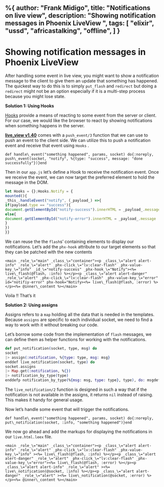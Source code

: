 %{
  author: "Frank Midigo",
  title: "Notifications on live view",
  description: "Showing notification messages in Phoenix LiveView ",
  tags: [
      "elixir",
      "ussd",
      "africastalking",
      "offline",
  ]
}
---



Showing notification messages in Phoenix LiveView
=================================================


After handling some event in live view, you might want to show a notification message to the client to give them an update that something has happened. The quickest way to do this is to simply `put_flash` and `redirect` but doing a `redirect` might not be an option especially if it is a multi-step process because you might lose state.

**Solution 1: Using Hooks**

[Hooks](https://hexdocs.pm/phoenix_live_view/js-interop.html) provide a means of reacting to some event from the server or client. For our case, we would like the browser to react by showing notifications when something happens in the server.

[**live\_view v1.40**](https://hexdocs.pm/phoenix_live_view/Phoenix.LiveView.html#push_event/3) comes with a `push_event/3` function that we can use to push an event to the client side. We can utilize this to push a notification event and receive that event using `Hooks` .

```
def handle\_event("something happened", params, socket) do{:noreply, push\_event(socket, "notify", %{type: "success", message: "done successfully"})}end
```

Then in our `app.js` let’s define a Hook to receive the notification event. Once we receive the event, we can now target the preferred element to hold the message in the DOM.

```javascript
let Hooks = {};Hooks.Notify = {
mounted(){
_this_.handleEvent("notify", (_payload_) =>{
if(payload.type == "success"){
document.getElementById("notify-success").innerHTML = _payload_.message
else{
document.getElementById("notify-error").innerHTML = _payload_.message
}
})
}}
```

We can reuse the the `flash`s’ containing elements to display our notifications. Let’s add the `phx-hook` attribute to our target elements so that they can be patched with the new contents

```
<main _role_\="main" _class_\="container"><p _class_\="alert alert-info" _role_\="alert" _phx-click_\="lv:clear-flash" _phx-value-key_\="info" _id_\="notify-success" _phx-hook_\="Notify"><%= live\_flash(@flash, :info) %></p><p _class_\="alert alert-danger" _role_\="alert" _phx-click_\="lv:clear-flash" _phx-value-key_\="error" id="notifiy-error" phx-hook="Notify><%= live\_flash(@flash, :error) %></p><%= @inner\_content %></main>
```

Voila !! That’s it

**Solution 2: Using assigns**

Assigns refers to a `map` holding all the data that is needed in the templates. Because `assigns` are specific to each individual socket, we need to find a way to work with it without breaking our code.

Let’s borrow some code from the implementation of `flash` messages, we can define them as helper functions for working with the notifications.

```elixir
def put_notification(socket, type, msg) do
socket
|> assign(:notification, %{type: type, msg: msg}
enddef live_notification(socket, type) do
socket.assigns
|> Map.get(:notification, %{})
|> notification_by_type(type)
enddefp notification_by_type(%{msg: msg, type: type}, type), do: msgdefp notification\_by\_type(\_, \_), do: nil
```

The `live_notification/2` function is designed in such a way that if the notification is not available in the assigns, it returns `nil` instead of raising. This makes it handy for general usage.

Now let’s handle some event that will trigger the notifications.

```
def handle\_event("something happened", params, socket) do{:noreply, put\_notification(socket, :info, "something happened")}end
```

We now go ahead and add the markups for displaying the notifications in our `live.html.leex` file.

```
<main _role_\="main" _class_\="container"><p _class_\="alert alert-info" _role_\="alert" _phx-click_\="lv:clear-flash" _phx-value-key_\="info" ><%= live\_flash(@flash, :info) %></p><p _class_\="alert alert-danger" _role_\="alert" _phx-click_\="lv:clear-flash" _phx-value-key_\="error"><%= live\_flash(@flash, :error) %></p><p _class_\="alert alert-info" _role_\="alert" ><%= live\_notification(@socket, :info) %></p><p _class_\="alert alert-danger" _role_\="alert" ><%= live\_notification(@socket, :error) %></p><%= @inner\_content %></main>
```
